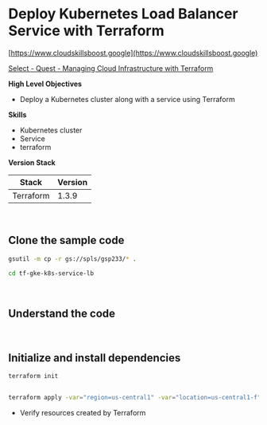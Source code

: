 # Deploy Kubernetes Load Balancer Service with Terraform


[https://www.cloudskillsboost.google](https://www.cloudskillsboost.google)

[Select - Quest -  Managing Cloud Infrastructure with Terraform](https://www.cloudskillsboost.google/paths)

**High Level Objectives**

- Deploy a Kubernetes cluster along with a service using Terraform

**Skills**

- Kubernetes cluster
- Service
- terraform

**Version Stack**

| Stack     | Version |
|-----------|---------|
| Terraform | 1.3.9   |

<br>

## Clone the sample code

```bash
gsutil -m cp -r gs://spls/gsp233/* .

cd tf-gke-k8s-service-lb
```


<br>

## Understand the code


<br>

## Initialize and install dependencies

```bash
terraform init


terraform apply -var="region=us-central1" -var="location=us-central1-f"
```

- Verify resources created by Terraform


